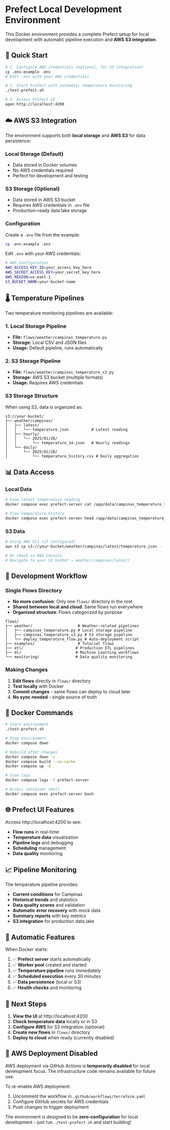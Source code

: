 # Prefect Local Development Environment

This Docker environment provides a complete Prefect setup for local development with automatic pipeline execution and **AWS S3 integration**.

## 🚀 Quick Start

```bash
# 1. Configure AWS credentials (optional, for S3 integration)
cp .env.example .env
# Edit .env with your AWS credentials

# 2. Start Prefect with automatic temperature monitoring
./test-prefect.sh

# 3. Access Prefect UI
open http://localhost:4200
```

## ☁️ AWS S3 Integration

The environment supports both **local storage** and **AWS S3** for data persistence:

### Local Storage (Default)
- Data stored in Docker volumes
- No AWS credentials required
- Perfect for development and testing

### S3 Storage (Optional)
- Data stored in AWS S3 bucket
- Requires AWS credentials in `.env` file
- Production-ready data lake storage

### Configuration

Create a `.env` file from the example:

```bash
cp .env.example .env
```

Edit `.env` with your AWS credentials:

```bash
# AWS Configuration
AWS_ACCESS_KEY_ID=your_access_key_here
AWS_SECRET_ACCESS_KEY=your_secret_key_here
AWS_REGION=us-east-1
S3_BUCKET_NAME=your-bucket-name
```

## 🌡️ Temperature Pipelines

Two temperature monitoring pipelines are available:

### 1. Local Storage Pipeline
- **File:** `flows/weather/campinas_temperature.py`
- **Storage:** Local CSV and JSON files
- **Usage:** Default pipeline, runs automatically

### 2. S3 Storage Pipeline  
- **File:** `flows/weather/campinas_temperature_s3.py`
- **Storage:** AWS S3 bucket (multiple formats)
- **Usage:** Requires AWS credentials

### S3 Storage Structure

When using S3, data is organized as:

```
s3://your-bucket/
├── weather/campinas/
│   ├── latest/
│   │   └── temperature.json          # Latest reading
│   ├── hourly/
│   │   └── 2025/01/28/
│   │       └── temperature_14.json   # Hourly readings
│   └── daily/
│       └── 2025/01/28/
│           └── temperature_history.csv # Daily aggregation
```

## 📊 Data Access

### Local Data
```bash
# View latest temperature reading
docker compose exec prefect-server cat /app/data/campinas_temperature_latest.json

# View temperature history
docker compose exec prefect-server head /app/data/campinas_temperature_history.csv
```

### S3 Data
```bash
# Using AWS CLI (if configured)
aws s3 cp s3://your-bucket/weather/campinas/latest/temperature.json -

# Or check in AWS Console
# Navigate to your S3 bucket → weather/campinas/latest/
```

## 🔧 Development Workflow

### Single Flows Directory

- **No more confusion**: Only one `flows/` directory in the root
- **Shared between local and cloud**: Same flows run everywhere  
- **Organized structure**: Flows categorized by purpose

```
flows/
├── weather/                    # Weather-related pipelines
│   ├── campinas_temperature.py # Local storage pipeline
│   ├── campinas_temperature_s3.py # S3 storage pipeline
│   └── deploy_temperature_flow.py # Auto-deployment script
├── examples/                   # Tutorial flows
├── etl/                       # Production ETL pipelines
├── ml/                        # Machine Learning workflows
└── monitoring/                # Data quality monitoring
```

### Making Changes

1. **Edit flows** directly in `flows/` directory
2. **Test locally** with Docker
3. **Commit changes** - same flows can deploy to cloud later
4. **No sync needed** - single source of truth

## 🐳 Docker Commands

```bash
# Start environment
./test-prefect.sh

# Stop environment  
docker compose down

# Rebuild after changes
docker compose down -v
docker compose build --no-cache
docker compose up -d

# View logs
docker compose logs -f prefect-server

# Access container shell
docker compose exec prefect-server bash
```

## 🌐 Prefect UI Features

Access http://localhost:4200 to see:

- **Flow runs** in real-time
- **Temperature data** visualization  
- **Pipeline logs** and debugging
- **Scheduling** management
- **Data quality** monitoring

## 📈 Pipeline Monitoring

The temperature pipeline provides:

- **Current conditions** for Campinas
- **Historical trends** and statistics
- **Data quality scores** and validation
- **Automatic error recovery** with mock data
- **Summary reports** with key metrics
- **S3 integration** for production data lake

## 🔄 Automatic Features

When Docker starts:

1. ✅ **Prefect server** starts automatically
2. ✅ **Worker pool** created and started  
3. ✅ **Temperature pipeline** runs immediately
4. ✅ **Scheduled execution** every 30 minutes
5. ✅ **Data persistence** (local or S3)
6. ✅ **Health checks** and monitoring

## 🎯 Next Steps

1. **View the UI** at http://localhost:4200
2. **Check temperature data** locally or in S3
3. **Configure AWS** for S3 integration (optional)
4. **Create new flows** in `flows/` directory
5. **Deploy to cloud** when ready (currently disabled)

## 🚫 AWS Deployment Disabled

AWS deployment via GitHub Actions is **temporarily disabled** for local development focus. The infrastructure code remains available for future use.

To re-enable AWS deployment:
1. Uncomment the workflow in `.github/workflows/terraform.yaml`
2. Configure GitHub secrets for AWS credentials
3. Push changes to trigger deployment

The environment is designed to be **zero-configuration** for local development - just run `./test-prefect.sh` and start building!

